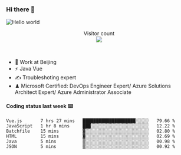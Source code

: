 ### Hi there 👋

<img src="https://raw.githubusercontent.com/sagar-viradiya/sagar-viradiya/master/resources/banner.png" alt="Hello world">
<p align="center"> 
  Visitor count<br/>
  <img src="https://profile-counter.glitch.me/youszoe/count.svg" />
</p>
<br/>

- 🍻 Work at Beijing 
- ⚡ Java Vue
- ✍️ Troubleshoting expert
- ♟  Microsoft Certified: DevOps Engineer Expert/ Azure Solutions Architect Expert/ Azure Administrator Associate

#### Coding status last week ⌨️

<!--START_SECTION:waka-->

```text
Vue.js       7 hrs 27 mins   ████████████████████░░░░░   79.66 %
JavaScript   1 hr 8 mins     ███░░░░░░░░░░░░░░░░░░░░░░   12.22 %
Batchfile    15 mins         ▓░░░░░░░░░░░░░░░░░░░░░░░░   02.80 %
HTML         15 mins         ▓░░░░░░░░░░░░░░░░░░░░░░░░   02.69 %
Java         5 mins          ▒░░░░░░░░░░░░░░░░░░░░░░░░   00.98 %
JSON         5 mins          ▒░░░░░░░░░░░░░░░░░░░░░░░░   00.92 %
```

<!--END_SECTION:waka-->

<br/>
<center><img src="http://ghchart.rshah.org/409ba5/yousazoe" alt="" /></center>


